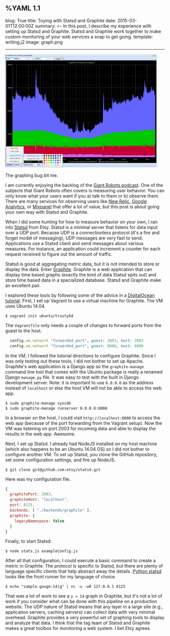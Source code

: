 %YAML 1.1
---
blog: True
title: Toying with Statsd and Graphite
date: 2015-03-01T12:00:00Z
summary: >-
  In this post,
  I describe my experience
  with setting up Statsd and Graphite.
  Statsd and Graphite work together
  to make custom monitoring
  of your web services
  a snap to get going.
template: writing.j2
image: graph.png

---
<img class='book' src='graph.png'>

The graphing bug bit me.

I am currently enjoying the backlog of the [Giant
Robots podcast](http://giantrobots.fm/). One of the subjects that Giant
Robots often covers is measuring user behavior. You can only know what
your users want if you a) talk to them or b) observe them. There are
many services for observing users like [New Relic][nr], [Google Analytics][ga],
or [Mixpanel][mp] that offer a lot of value, but this post is about
going your own way with Statsd and Graphite.

[nr]: http://newrelic.com/
[ga]: http://www.google.com/analytics/
[mp]: https://mixpanel.com/

When I did some hunting for how to measure behavior on your own, I ran
into [Statsd][sd] from Etsy. Statsd is a minimal server that listens
for data input over a UDP port. Because UDP is a connectionless protocol
(it's a fire and forget model of messaging), UDP messages are very fast
to send. Applications use a Statsd client and send messages about
various measures. For instance, an application could
increment a counter for each request received to figure out the amount
of traffic.

[sd]: https://github.com/etsy/statsd/

Statsd is good at aggregating metric data, but it is not intended to
store or display the data. Enter [Graphite][gr]. Graphite is a web
application that can display time based graphs (exactly the kind of
data Statsd spits out) and store time based data in a specialized
database. Statsd and Graphite make an excellent pair.

[gr]: http://graphite.readthedocs.org/en/latest/

I explored these tools by following some of the advice in a
[DigitalOcean tutorial][do]. First, I set up Vagrant to use a virtual
machine for Graphite. The VM uses Ubuntu 14.04.

[do]: https://www.digitalocean.com/community/tutorials/an-introduction-to-tracking-statistics-with-graphite-statsd-and-collectd

```console
$ vagrant init ubuntu/trusty64
```

The `Vagrantfile` only needs a couple of changes to forward
ports from the guest to the host.

```ruby
  config.vm.network "forwarded_port", guest: 2003, host: 2003
  config.vm.network "forwarded_port", guest: 8000, host: 8000
```

In the VM, I followed the tutorial directions to configure Graphite.
Since I was only testing out these tools, I did not bother to set
up Apache. Graphite's web application is a Django app so the
`graphite-manage` command line tool that comes with the Ubuntu
package is really a renamed Django `manage.py` file. It was easy
to test with the built in Django development server. Note: it
is important to use `0.0.0.0` as the address instead of `localhost`
or else the host VM will not be able to access the web app.

```console
$ sudo graphite-manage syncdb
$ sudo graphite-manage runserver 0.0.0.0:8000
```

In a browser on the host, I could visit `http://localhost:8000` to
access the web app (because of the port forwarding from the Vagrant
setup). Now the VM was listening on port 2003 for incoming data and
able to display the results in the web app. Awesome.

Next, I set up Statsd. I already had NodeJS installed on my host
machine (which also happens to be an Ubuntu 14.04 OS) so I did not
bother to configure another VM. To set up Statsd, you clone the
GitHub repository, set some configuration settings, and fire up
NodeJS.

```console
$ git clone git@github.com:etsy/statsd.git
```

Here was my configuration file.

```javascript
{
  graphitePort: 2003,
  graphiteHost: "localhost",
  port: 8125,
  backends: [ "./backends/graphite" ],
  graphite: {
    legacyNamespace: false
  }
}
```

Finally, to start Statsd:

```console
$ node stats.js exampleConfig.js
```

After all that configuration, I could execute a basic command to create
a metric in Graphite. The protocol is specific to Statsd, but there are
plenty of language specific clients that help abstract away the details.
[Python statsd][ps] looks like the front runner for my language of
choice.

[ps]: http://statsd.readthedocs.org/en/latest/

```console
$ echo "sample.gauge:14|g" | nc -u -w0 127.0.0.1 8125
```

That was a lot of work to see a `y = 14` graph in Graphite, but it's not
a lot of work if you consider what can be done with this pipeline on
a production website. The UDP nature of Statsd means that any layer
in a large site (e.g., application servers, caching servers) can
collect data with very minimal overhead. Graphite provides a very
powerful set of graphing tools to display and analyze that data. I
think that the tag team of Statsd and Graphite makes a great toolbox
for monitoring a web system. I bet Etsy agrees.
